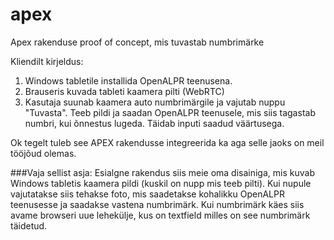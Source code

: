 # apex
Apex rakenduse proof of concept, mis tuvastab numbrimärke

Kliendilt kirjeldus:
1. Windows tabletile installida OpenALPR teenusena.
2. Brauseris kuvada tableti kaamera pilti (WebRTC)
3. Kasutaja suunab kaamera auto numbrimärgile ja vajutab nuppu "Tuvasta". Teeb pildi ja saadan OpenALPR teenusele, mis siis tagastab numbri, kui õnnestus lugeda. Täidab inputi saadud väärtusega.

Ok tegelt tuleb see APEX rakendusse integreerida ka aga selle jaoks on meil tööjõud olemas.

###Vaja sellist asja:
Esialgne rakendus siis meie oma disainiga, mis kuvab Windows tabletis kaamera pildi (kuskil on nupp mis teeb pilti). Kui nupule vajutatakse siis tehakse foto, mis saadetakse kohalikku OpenALPR teenusesse ja saadakse vastena numbrimärk. Kui numbrimärk käes siis avame browseri uue lehekülje, kus on textfield milles on see numbrimärk täidetud.
